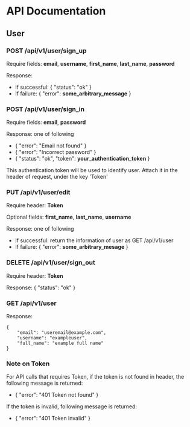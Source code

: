 # API Documentation

## User

### POST /api/v1/user/sign_up

Require fields: __email__, __username__, __first_name__, __last_name__, __password__

Response:

* If successful:
{ "status": "ok" }
* If failure:
{ "error": __some_arbitrary_message__ }

### POST /api/v1/user/sign_in

Require fields: __email__, __password__

Response: one of following

* { "error": "Email not found" }
* { "error": "Incorrect password" }
* { "status": "ok", "token": __your_authentication_token__ }

This authentication token will be used to identify user.
Attach it in the header of request, under the key 'Token'

### PUT /api/v1/user/edit

Require header: __Token__

Optional fields: __first_name__, __last_name__, __username__

Response: one of following

* If successful:
return the information of user as GET /api/v1/user
* If failure:
{ "error": __some_arbitrary_mesage__ }

### DELETE /api/v1/user/sign_out

Require header: __Token__

Response:
{ "status": "ok" }

### GET /api/v1/user

Response:

    {
        "email": "useremail@example.com",
        "username": "exampleuser",
        "full_name": "example full name"
    }

### Note on Token

For API calls that requires Token, if the token is not found in header, the following message is returned:

* { "error": "401 Token not found" }

If the token is invalid, following message is returned:

* { "error": "401 Token invalid" }
